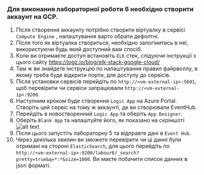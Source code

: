 ### Для виконання лабораторної роботи 6 необхідно створити аккаунт на GCP.
   1. Після створення аккаунту потрібно створити віртуалку в сервісі `Compute Engine` , налаштування варто обрати дефолтні.
   2. Після того як віртуалка створиться, необхідно залогінитись в неї, використуючи будь який доступний вам спосіб.
   3. Коли ви отримаєте доступ встановіть `ELK` стек, слідуючи інструкції з цього сайту https://logz.io/blog/elk-stack-google-cloud/
   4. Там ж ви знайдете інструкцію по налаштування правил файрволлу, в якому треба буде відкрити порти, для доступу до сервісів.
   5. Після установки сервісів перейдіть по `http://<vm-external-ip>:5601`, щоб перевірити чи сервіси запрацювали `http://<vm-external-ip>:9200`.
   6. Наступним кроком буде створення `Logic App` на Azure Portal. Створіть цей сервіс на тому ж аккаунті, де ви створювали EventHub.
   7. Перейдіть в новостворенний `Logic App` та оберіть `App Designer`.
   8. Оберіть `Blank App` та налаштуйте його, як показано на скріншоті
      ![alt text](http://img.empeek.net/Screenshot%202021-01-03%20at%2020.53.48.png)
   9. Після цього запустіть лабораторну 5 та відправте дані в `Event Hub`.
   10. Через декілька хвилин ви зможете перевірити чи ці данні були отримані на стороні `ElasticSearch`, для цього перейдіть по
    `http://<vm-external-ip>:9200/labour6/_search?pretty=true&q=*:*&size=1000`. Ви маєте побачити список данних в json форматі.
